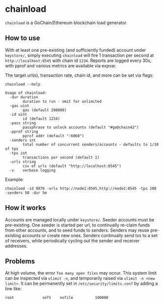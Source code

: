 # chainload

`chainload` is a GoChain/Ethereum blockchain load generator.

## How to use

With at least one pre-existing (and sufficiently funded) account under
`keystore/`, simply executing `chainload` will fire 1 transaction per
second at `http://localhost:8545` with chain id `1234`. Reports are
logged every 30s, with pprof and various metrics are available via expvar.

The target url(s), transaction rate, chain id, and more can be set via
flags:

```
chainload --help

Usage of chainload:
  -dur duration
    	duration to run - omit for unlimited
  -gas uint
    	gas (default 200000)
  -id uint
    	id (default 1234)
  -pass string
    	passphrase to unlock accounts (default "#go@chain42")
  -pprof string
        pprof addr (default ":6060")
  -senders int
    	total number of concurrent senders/accounts - defaults to 1/10 of tps
  -tps int
    	transactions per second (default 1)
  -urls string
    	csv of urls (default "http://localhost:8545")
  -v	verbose logging
```

Example:

```
chainload -id 9876 -urls http://node1:8545,http://node2:8545 -tps 100 -senders 50 -dur 5m
```

## How it works

Accounts are managed locally under `keystore/`. Seeder accounts must
be pre-existing. One seeder is started per url, to continually re-claim
funds from other accounts, and to seed funds to senders. Senders may
reuse pre-existing accounts or create new ones. Senders continually send
txs to a set of receivers, while periodically cycling out the sender and
receiver addresses.

## Problems

At high volume, the error `Too many open files` may occur. This system
limit can be inspected via `ulimit -n`, and temporarily raised
via `ulimit -n <new limit>`. It can be permanently set in
`/etc/security/limits.conf` by adding a line like:
```
root             soft    nofile          100000
```
